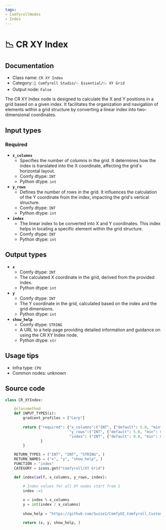 ```yaml
---
tags:
- ComfyrollNodes
- Index
---
```


# 📉 CR XY Index
## Documentation
- Class name: `CR XY Index`
- Category: `🧩 Comfyroll Studio/✨ Essential/📉 XY Grid`
- Output node: `False`

The CR XY Index node is designed to calculate the X and Y positions in a grid based on a given index. It facilitates the organization and navigation of elements within a grid structure by converting a linear index into two-dimensional coordinates.
## Input types
### Required
- **`x_columns`**
    - Specifies the number of columns in the grid. It determines how the index is translated into the X coordinate, affecting the grid's horizontal layout.
    - Comfy dtype: `INT`
    - Python dtype: `int`
- **`y_rows`**
    - Defines the number of rows in the grid. It influences the calculation of the Y coordinate from the index, impacting the grid's vertical structure.
    - Comfy dtype: `INT`
    - Python dtype: `int`
- **`index`**
    - The linear index to be converted into X and Y coordinates. This index helps in locating a specific element within the grid structure.
    - Comfy dtype: `INT`
    - Python dtype: `int`
## Output types
- **`x`**
    - Comfy dtype: `INT`
    - The calculated X coordinate in the grid, derived from the provided index.
    - Python dtype: `int`
- **`y`**
    - Comfy dtype: `INT`
    - The Y coordinate in the grid, calculated based on the index and the grid dimensions.
    - Python dtype: `int`
- **`show_help`**
    - Comfy dtype: `STRING`
    - A URL to a help page providing detailed information and guidance on using the CR XY Index node.
    - Python dtype: `str`
## Usage tips
- Infra type: `CPU`
- Common nodes: unknown


## Source code
```python
class CR_XYIndex: 

    @classmethod
    def INPUT_TYPES(s):
        gradient_profiles = ["Lerp"]    
    
        return {"required": {"x_columns":("INT", {"default": 5.0, "min": 0.0, "max": 9999.0, "step": 1.0,}),
                             "y_rows":("INT", {"default": 5.0, "min": 0.0, "max": 9999.0, "step": 1.0,}),
                             "index": ("INT", {"default": 0.0, "min": 0.0, "max": 9999.0, "step": 1.0,}),                             
                }
        }

    RETURN_TYPES = ("INT", "INT", "STRING", )
    RETURN_NAMES = ("x", "y", "show_help", )    
    FUNCTION = "index"
    CATEGORY = icons.get("Comfyroll/XY Grid") 

    def index(self, x_columns, y_rows, index):

        # Index values for all XY nodes start from 1
        index -=1
        
        x = index % x_columns
        y = int(index / x_columns)  
        
        show_help = "https://github.com/Suzie1/ComfyUI_Comfyroll_CustomNodes/wiki/XY-Grid-Nodes#cr-xy-index"

        return (x, y, show_help, )

```
